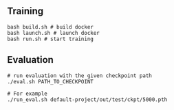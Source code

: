 
## Training
```
bash build.sh # build docker
bash launch.sh # launch docker
bash run.sh # start training
```

## Evaluation
```
# run evaluation with the given checkpoint path
./eval.sh PATH_TO_CHECKPOINT

# For example
./run_eval.sh default-project/out/test/ckpt/5000.pth
```